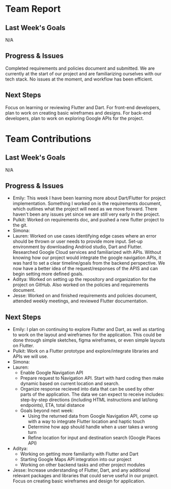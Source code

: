 # Team Report

## Last Week's Goals
N/A

## Progress & Issues
Completed requirements and policies document and submitted. We are currently at the start of our project and are familiarizing ourselves with our tech stack. No issues at the moment, and workflow has been efficient.

## Next Steps
Focus on learning or reviewing Flutter and Dart. For front-end developers, plan to work on creating basic wireframes and designs. For back-end developers, plan to work on exploring Google APIs for the project.

# Team Contributions

## Last Week's Goals
N/A

## Progress & Issues
- Emily: This week I have been learning more about Dart/Flutter for project implementation. Something I worked on is the requirements document, which outlines what the project will need as we move forward. There haven't been any issues yet since we are still very early in the project.
- Pulkit: Worked on requirements doc, and pushed a new flutter project to the git.
- Simona:
- Lauren: Worked on use cases identifying edge cases where an error should be thrown or user needs to provide more input. Set-up environment by downloading Andriod studio, Dart and Flutter. Researched Google Cloud services and familiarized with APIs. Without knowing how our project would integrate the google navigation APIs, it was hard to set a clear timeline/goals from the backend perspective. We now have a better idea of the request/responses of the APIS and can begin setting more defined goals.
- Aditya: Worked on setting up the repository and organization for the project on GitHub. Also worked on the policies and requirements document.
- Jesse: Worked on and finished requirements and policies document, attended weekly meetings, and reviewed Flutter documentation.

## Next Steps
- Emily: I plan on continuing to explore Flutter and Dart, as well as starting to work on the layout and wireframes for the application. This could be done through simple sketches, figma wireframes, or even simple layouts on Flutter.
- Pulkit: Work on a Flutter prototype and explore/integrate libraries and APIs we will use.
- Simona:
- Lauren: 
  - Enable Google Navigation API
  - Prepare request to Navigation API. Start with hard coding then make dynamic based on current location and search.
  - Organize response recieved into data that can be used by other parts of the application.  The data we can expect to receive includes: step-by-step directions (including HTML instructions and lat/long endpoints), ETA, total distance
  - Goals beyond next week:
    - Using the returned data from Google Navigation API, come up with a way to integrate Flutter location and haptic touch
    - Determine how app should handle when a user takes a wrong turn
    - Refine location for input and destination search (Google Places API)
- Aditya:
  - Working on getting more familiarity with Flutter and Dart
  - Starting Google Maps API integration into our project
  - Working on other backend tasks and other project modules
- Jesse: Increase understanding of Flutter, Dart, and any additional relevant packages and libraries that could serve useful in our project. Focus on creating basic wireframes and design for application.
